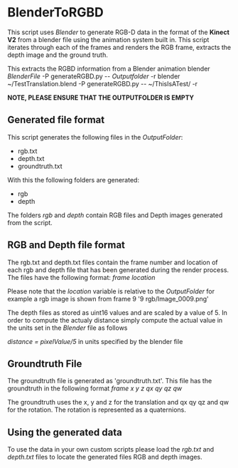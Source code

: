 # BlenderToRGBD

This script uses *Blender* to generate RGB-D data in the format of the **Kinect V2** from a blender file using the animation system built in.
This script iterates through each of the frames and renders the RGB frame, extracts the depth image and the ground truth.

This extracts the RGBD information from a Blender animation
blender *BlenderFile* -P generateRGBD.py -- *Outputfolder* -r
blender ~/TestTranslation.blend -P generateRGBD.py -- ~/ThisIsATest/ -r

**NOTE, PLEASE ENSURE THAT THE OUTPUTFOLDER IS EMPTY**

## Generated file format

This script generates the following files in the *OutputFolder*:
* rgb.txt
* depth.txt
* groundtruth.txt

With this the following folders are generated:
* rgb
* depth

The folders *rgb* and *depth* contain RGB files and Depth images generated from the script.

## RGB and Depth file format

The rgb.txt and depth.txt files contain the frame number and location of each rgb and depth file that has been generated
during the render process. The files have the following format:
*frame* *location*

Please note that the *location* variable is relative to the *OutputFolder* for example a rgb image is shown from frame 9
'9 rgb/Image_0009.png'

The depth files as stored as uint16 values and are scaled by a value of 5. In order to compute the actualy distance 
simply compute the actual value in the units set in the *Blender* file as follows

*distance = pixelValue/5* in units specified by the blender file


## Groundtruth File

The groundtruth file is generated as 'groundtruth.txt'. This file has the groundtruth in the following format
*frame* *x* *y* *z* *qx* *qy* *qz* *qw*

The groundtruth uses the x, y and z for the translation and qx qy qz and qw for the rotation. The rotation is represented
as a quaternions.

## Using the generated data
To use the data in your own custom scripts please load the *rgb.txt* and *depth.txt* files to locate the generated files
RGB and depth images.

